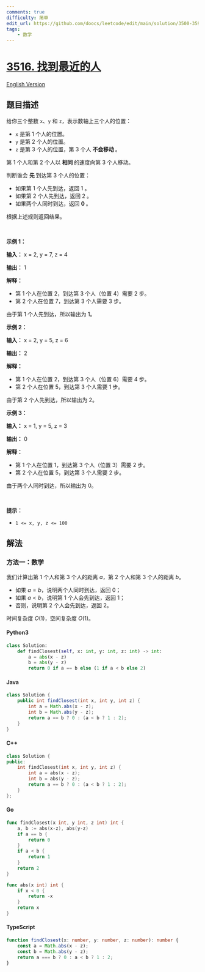 ```yaml
---
comments: true
difficulty: 简单
edit_url: https://github.com/doocs/leetcode/edit/main/solution/3500-3599/3516.Find%20Closest%20Person/README.md
tags:
    - 数学
---
```


<!-- problem:start -->

# [3516. 找到最近的人](https://leetcode.cn/problems/find-closest-person)

[English Version](/solution/3500-3599/3516.Find%20Closest%20Person/README_EN.md)

## 题目描述

<!-- description:start -->

<p data-end="116" data-start="0">给你三个整数 <code data-end="33" data-start="30">x</code>、<code data-end="38" data-start="35">y</code> 和 <code data-end="47" data-start="44">z</code>，表示数轴上三个人的位置：</p>

<ul data-end="252" data-start="118">
	<li data-end="154" data-start="118"><code data-end="123" data-start="120">x</code> 是第 1 个人的位置。</li>
	<li data-end="191" data-start="155"><code data-end="160" data-start="157">y</code> 是第 2 个人的位置。</li>
	<li data-end="252" data-start="192"><code data-end="197" data-start="194">z</code> 是第 3 个人的位置，第 3 个人&nbsp;<strong>不会移动&nbsp;</strong>。</li>
</ul>

<p data-end="322" data-start="254">第 1 个人和第 2 个人以&nbsp;<strong>相同&nbsp;</strong>的速度向第 3 个人移动。</p>

<p data-end="372" data-start="324">判断谁会&nbsp;<strong>先&nbsp;</strong>到达第 3 个人的位置：</p>

<ul data-end="505" data-start="374">
	<li data-end="415" data-start="374">如果第 1 个人先到达，返回 1 。</li>
	<li data-end="457" data-start="416">如果第 2 个人先到达，返回 2 。</li>
	<li data-end="505" data-start="458">如果两个人同时到达，返回 <strong>0&nbsp;</strong>。</li>
</ul>

<p data-end="537" data-is-last-node="" data-is-only-node="" data-start="507">根据上述规则返回结果。</p>

<p>&nbsp;</p>

<p><strong class="example">示例 1：</strong></p>

<div class="example-block">
<p><strong>输入：</strong> <span class="example-io">x = 2, y = 7, z = 4</span></p>

<p><strong>输出：</strong> <span class="example-io">1</span></p>

<p><strong>解释：</strong></p>

<ul data-end="258" data-start="113">
	<li data-end="193" data-start="113">第 1 个人在位置 2，到达第 3 个人（位置 4）需要 2 步。</li>
	<li data-end="258" data-start="194">第 2 个人在位置 7，到达第 3 个人需要 3 步。</li>
</ul>

<p data-end="317" data-is-last-node="" data-is-only-node="" data-start="260">由于第 1 个人先到达，所以输出为 1。</p>
</div>

<p><strong class="example">示例 2：</strong></p>

<div class="example-block">
<p><strong>输入：</strong> <span class="example-io">x = 2, y = 5, z = 6</span></p>

<p><strong>输出：</strong> <span class="example-io">2</span></p>

<p><strong>解释：</strong></p>

<ul data-end="245" data-start="92">
	<li data-end="174" data-start="92">第 1 个人在位置 2，到达第 3 个人（位置 6）需要 4 步。</li>
	<li data-end="245" data-start="175">第 2 个人在位置 5，到达第 3 个人需要 1 步。</li>
</ul>

<p data-end="304" data-is-last-node="" data-is-only-node="" data-start="247">由于第 2 个人先到达，所以输出为 2。</p>
</div>

<p><strong class="example">示例 3：</strong></p>

<div class="example-block">
<p><strong>输入：</strong> <span class="example-io">x = 1, y = 5, z = 3</span></p>

<p><strong>输出：</strong> <span class="example-io">0</span></p>

<p><strong>解释：</strong></p>

<ul data-end="245" data-start="92">
	<li data-end="174" data-start="92">第 1 个人在位置 1，到达第 3 个人（位置 3）需要 2 步。</li>
	<li data-end="245" data-start="175">第 2 个人在位置 5，到达第 3 个人需要 2 步。</li>
</ul>

<p data-end="304" data-is-last-node="" data-is-only-node="" data-start="247">由于两个人同时到达，所以输出为 0。</p>
</div>

<p>&nbsp;</p>

<p><strong>提示：</strong></p>

<ul>
	<li><code>1 &lt;= x, y, z &lt;= 100</code></li>
</ul>

<!-- description:end -->

## 解法

<!-- solution:start -->

### 方法一：数学

我们计算出第 $1$ 个人和第 $3$ 个人的距离 $a$，第 $2$ 个人和第 $3$ 个人的距离 $b$。

-   如果 $a = b$，说明两个人同时到达，返回 $0$；
-   如果 $a \lt b$，说明第 $1$ 个人会先到达，返回 $1$；
-   否则，说明第 $2$ 个人会先到达，返回 $2$。

时间复杂度 $O(1)$，空间复杂度 $O(1)$。

<!-- tabs:start -->

#### Python3

```python
class Solution:
    def findClosest(self, x: int, y: int, z: int) -> int:
        a = abs(x - z)
        b = abs(y - z)
        return 0 if a == b else (1 if a < b else 2)
```

#### Java

```java
class Solution {
    public int findClosest(int x, int y, int z) {
        int a = Math.abs(x - z);
        int b = Math.abs(y - z);
        return a == b ? 0 : (a < b ? 1 : 2);
    }
}
```

#### C++

```cpp
class Solution {
public:
    int findClosest(int x, int y, int z) {
        int a = abs(x - z);
        int b = abs(y - z);
        return a == b ? 0 : (a < b ? 1 : 2);
    }
};
```

#### Go

```go
func findClosest(x int, y int, z int) int {
	a, b := abs(x-z), abs(y-z)
	if a == b {
		return 0
	}
	if a < b {
		return 1
	}
	return 2
}

func abs(x int) int {
	if x < 0 {
		return -x
	}
	return x
}
```

#### TypeScript

```ts
function findClosest(x: number, y: number, z: number): number {
    const a = Math.abs(x - z);
    const b = Math.abs(y - z);
    return a === b ? 0 : a < b ? 1 : 2;
}
```

<!-- tabs:end -->

<!-- solution:end -->

<!-- problem:end -->
